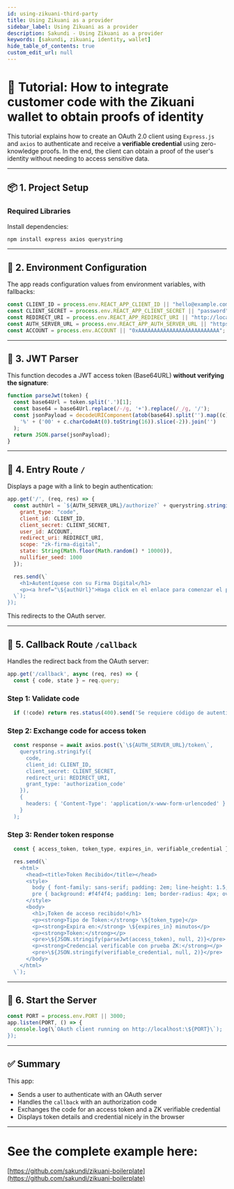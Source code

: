 ```yaml
---
id: using-zikuani-third-party
title: Using Zikuani as a provider
sidebar_label: Using Zikuani as a provider
description: Sakundi - Using Zikuani as a provider
keywords: [sakundi, zikuani, identity, wallet]
hide_table_of_contents: true
custom_edit_url: null
---
```

# 🧪 Tutorial: How to integrate customer code with the Zikuani wallet to obtain proofs of identity

This tutorial explains how to create an OAuth 2.0 client using `Express.js` and `axios` to authenticate and receive a **verifiable credential** using zero-knowledge proofs. In the end, the client can obtain a proof of the user's identity without needing to access sensitive data.

---

## 📦 1. Project Setup

### Required Libraries
Install dependencies:

```bash
npm install express axios querystring
```

---

## 🔐 2. Environment Configuration

The app reads configuration values from environment variables, with fallbacks:

```js
const CLIENT_ID = process.env.REACT_APP_CLIENT_ID || "hello@example.com";
const CLIENT_SECRET = process.env.REACT_APP_CLIENT_SECRET || "password";
const REDIRECT_URI = process.env.REACT_APP_REDIRECT_URI || "http://localhost:3000/callback";
const AUTH_SERVER_URL = process.env.REACT_APP_AUTH_SERVER_URL || "https://app.sakundi.io";
const ACCOUNT = process.env.ACCOUNT || "0xAAAAAAAAAAAAAAAAAAAAAAAAAA";
```

---

## 🧾 3. JWT Parser

This function decodes a JWT access token (Base64URL) **without verifying the signature**:

```js
function parseJwt(token) {
  const base64Url = token.split('.')[1];
  const base64 = base64Url.replace(/-/g, '+').replace(/_/g, '/');
  const jsonPayload = decodeURIComponent(atob(base64).split('').map((c) =>
    '%' + ('00' + c.charCodeAt(0).toString(16)).slice(-2)).join('')
  );
  return JSON.parse(jsonPayload);
}
```

---

## 🚪 4. Entry Route `/`

Displays a page with a link to begin authentication:

```js
app.get('/', (req, res) => {
  const authUrl = `${AUTH_SERVER_URL}/authorize?` + querystring.stringify({
    grant_type: "code",
    client_id: CLIENT_ID,
    client_secret: CLIENT_SECRET,
    user_id: ACCOUNT,
    redirect_uri: REDIRECT_URI,
    scope: "zk-firma-digital",
    state: String(Math.floor(Math.random() * 10000)),
    nullifier_seed: 1000
  });

  res.send(\`
    <h1>Autentíquese con su Firma Digital</h1>
    <p><a href="\${authUrl}">Haga click en el enlace para comenzar el proceso de autenticación</a></p>
  \`);
});
```

This redirects to the OAuth server.

---

## 🔄 5. Callback Route `/callback`

Handles the redirect back from the OAuth server:

```js
app.get('/callback', async (req, res) => {
  const { code, state } = req.query;
```

### Step 1: Validate code

```js
  if (!code) return res.status(400).send('Se requiere código de autenticación');
```

### Step 2: Exchange code for access token

```js
  const response = await axios.post(\`\${AUTH_SERVER_URL}/token\`,
    querystring.stringify({
      code,
      client_id: CLIENT_ID,
      client_secret: CLIENT_SECRET,
      redirect_uri: REDIRECT_URI,
      grant_type: 'authorization_code'
    }),
    {
      headers: { 'Content-Type': 'application/x-www-form-urlencoded' }
    }
  );
```

### Step 3: Render token response

```js
  const { access_token, token_type, expires_in, verifiable_credential } = response.data;

  res.send(\`
    <html>
      <head><title>Token Recibido</title></head>
      <style>
        body { font-family: sans-serif; padding: 2em; line-height: 1.5; }
        pre { background: #f4f4f4; padding: 1em; border-radius: 4px; overflow-x: auto; }
      </style>
      <body>
        <h1>¡Token de acceso recibido!</h1>
        <p><strong>Tipo de Token:</strong> \${token_type}</p>
        <p><strong>Expira en:</strong> \${expires_in} minutos</p>
        <p><strong>Token:</strong></p>
        <pre>\${JSON.stringify(parseJwt(access_token), null, 2)}</pre>
        <p><strong>Credencial verificable con prueba ZK:</strong></p>
        <pre>\${JSON.stringify(verifiable_credential, null, 2)}</pre>
      </body>
    </html>
  \`);
```

---

## 🚀 6. Start the Server

```js
const PORT = process.env.PORT || 3000;
app.listen(PORT, () => {
  console.log(\`OAuth client running on http://localhost:\${PORT}\`);
});
```

---

## ✅ Summary

This app:
- Sends a user to authenticate with an OAuth server
- Handles the `callback` with an authorization code
- Exchanges the code for an access token and a ZK verifiable credential
- Displays token details and credential nicely in the browser

---

# See the complete example here:

[https://github.com/sakundi/zikuani-boilerplate](https://github.com/sakundi/zikuani-boilerplate)
